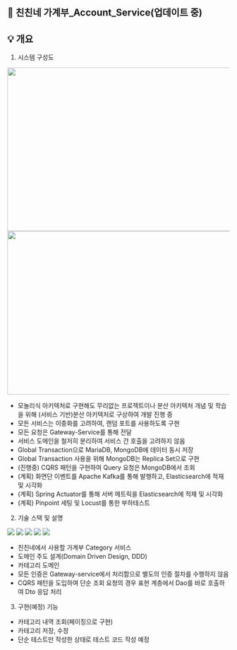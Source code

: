 ## :closed_book: 친친네 가계부_Account_Service(업데이트 중)

## :bulb: 개요

1. 시스템 구성도
<img src="https://user-images.githubusercontent.com/32257949/233838423-f7f16d7a-cdb1-460d-83fa-ca221ff7280d.jpeg"  width="750" height="370">
<img src="https://user-images.githubusercontent.com/32257949/233838425-47434a10-b0f1-4d82-97ec-c7c45d2382e4.jpeg"  width="750" height="370">

  * 모놀리식 아키텍처로 구현해도 무리없는 프로젝트이나 분산 아키텍처 개념 및 학습을 위해 (서비스 기반)분산 아키텍처로 구상하여 개발 진행 중
  * 모든 서비스는 이중화를 고려하여, 랜덤 포트를 사용하도록 구현
  * 모든 요청은 Gateway-Service를 통해 전달
  * 서비스 도메인을 철저히 분리하여 서비스 간 호출을 고려하지 않음
  * Global Transaction으로 MariaDB, MongoDB에 데이터 동시 저장
  * Global Transaction 사용을 위해 MongoDB는 Replica Set으로 구현
  * (진행중) CQRS 패턴을 구현하여 Query 요청은 MongoDB에서 조회
  * (계획) 화면단 이벤트를 Apache Kafka를 통해 발행하고, Elasticsearch에 적재 및 시각화
  * (계획) Spring Actuator를 통해 서버 메트릭을 Elasticsearch에 적재 및 시각화
  * (계획) Pinpoint 세팅 및 Locust를 통한 부하테스트

2. 기술 스택 및 설명
<div align="left">
  <img src="https://img.shields.io/badge/Java-6DB33F?style=for-the-badge">
  <img src="https://img.shields.io/badge/Spring Boot-6DB33F?style=for-the-badge&logo=Spring Boot&logoColor=white">
  <img src="https://img.shields.io/badge/Spring Data JPA-6DB33F?style=for-the-badge&logo=Spring&logoColor=white">
  <img src="https://img.shields.io/badge/JUnit5-25A162?style=for-the-badge&logo=JUnit5&logoColor=white">
  <img src="https://img.shields.io/badge/MyBatis-C4242B?style=for-the-badge">
</div>

  * 친친네에서 사용할 가계부 Category 서비스
  * 도메인 주도 설계(Domain Driven Design, DDD)
  * 카테고리 도메인
  * 모든 인증은 Gateway-service에서 처리함으로 별도의 인증 절차를 수행하지 않음
  * CQRS 패턴을 도입하여 단순 조회 요청의 경우 표현 계층에서 Dao를 바로 호출하여 Dto 응답 처리

3. 구현(예정) 기능
  * 카테고리 내역 조회(페이징으로 구현)
  * 카테고리 저장, 수정
  * 단순 테스트만 작성한 상태로 테스트 코드 작성 예정
